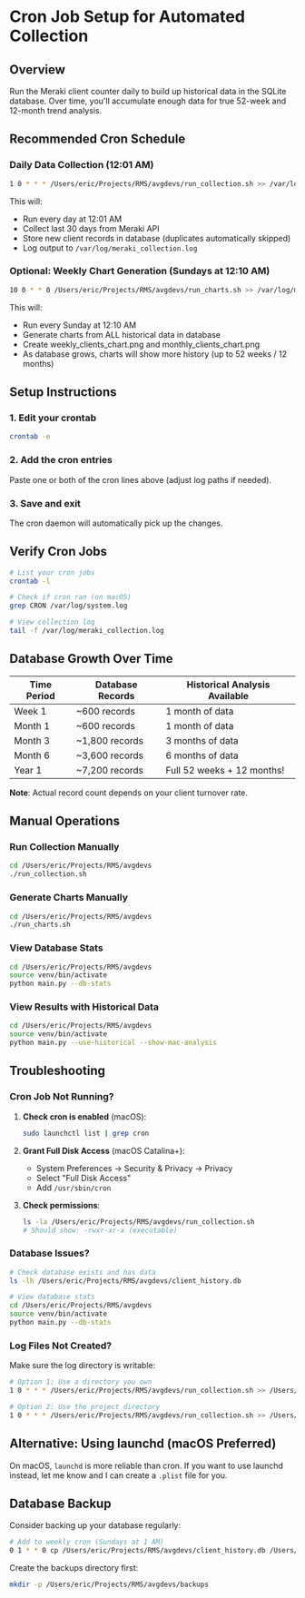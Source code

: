 # Cron Job Setup for Automated Collection

## Overview

Run the Meraki client counter daily to build up historical data in the SQLite database. Over time, you'll accumulate enough data for true 52-week and 12-month trend analysis.

## Recommended Cron Schedule

### Daily Data Collection (12:01 AM)

```bash
1 0 * * * /Users/eric/Projects/RMS/avgdevs/run_collection.sh >> /var/log/meraki_collection.log 2>&1
```

This will:
- Run every day at 12:01 AM
- Collect last 30 days from Meraki API
- Store new client records in database (duplicates automatically skipped)
- Log output to `/var/log/meraki_collection.log`

### Optional: Weekly Chart Generation (Sundays at 12:10 AM)

```bash
10 0 * * 0 /Users/eric/Projects/RMS/avgdevs/run_charts.sh >> /var/log/meraki_charts.log 2>&1
```

This will:
- Run every Sunday at 12:10 AM
- Generate charts from ALL historical data in database
- Create weekly_clients_chart.png and monthly_clients_chart.png
- As database grows, charts will show more history (up to 52 weeks / 12 months)

## Setup Instructions

### 1. Edit your crontab

```bash
crontab -e
```

### 2. Add the cron entries

Paste one or both of the cron lines above (adjust log paths if needed).

### 3. Save and exit

The cron daemon will automatically pick up the changes.

## Verify Cron Jobs

```bash
# List your cron jobs
crontab -l

# Check if cron ran (on macOS)
grep CRON /var/log/system.log

# View collection log
tail -f /var/log/meraki_collection.log
```

## Database Growth Over Time

| Time Period | Database Records | Historical Analysis Available |
|-------------|------------------|-------------------------------|
| Week 1      | ~600 records     | 1 month of data               |
| Month 1     | ~600 records     | 1 month of data               |
| Month 3     | ~1,800 records   | 3 months of data              |
| Month 6     | ~3,600 records   | 6 months of data              |
| Year 1      | ~7,200 records   | Full 52 weeks + 12 months!    |

**Note**: Actual record count depends on your client turnover rate.

## Manual Operations

### Run Collection Manually

```bash
cd /Users/eric/Projects/RMS/avgdevs
./run_collection.sh
```

### Generate Charts Manually

```bash
cd /Users/eric/Projects/RMS/avgdevs
./run_charts.sh
```

### View Database Stats

```bash
cd /Users/eric/Projects/RMS/avgdevs
source venv/bin/activate
python main.py --db-stats
```

### View Results with Historical Data

```bash
cd /Users/eric/Projects/RMS/avgdevs
source venv/bin/activate
python main.py --use-historical --show-mac-analysis
```

## Troubleshooting

### Cron Job Not Running?

1. **Check cron is enabled** (macOS):
   ```bash
   sudo launchctl list | grep cron
   ```

2. **Grant Full Disk Access** (macOS Catalina+):
   - System Preferences → Security & Privacy → Privacy
   - Select "Full Disk Access"
   - Add `/usr/sbin/cron`

3. **Check permissions**:
   ```bash
   ls -la /Users/eric/Projects/RMS/avgdevs/run_collection.sh
   # Should show: -rwxr-xr-x (executable)
   ```

### Database Issues?

```bash
# Check database exists and has data
ls -lh /Users/eric/Projects/RMS/avgdevs/client_history.db

# View database stats
cd /Users/eric/Projects/RMS/avgdevs
source venv/bin/activate
python main.py --db-stats
```

### Log Files Not Created?

Make sure the log directory is writable:

```bash
# Option 1: Use a directory you own
1 0 * * * /Users/eric/Projects/RMS/avgdevs/run_collection.sh >> /Users/eric/meraki_collection.log 2>&1

# Option 2: Use the project directory
1 0 * * * /Users/eric/Projects/RMS/avgdevs/run_collection.sh >> /Users/eric/Projects/RMS/avgdevs/collection.log 2>&1
```

## Alternative: Using launchd (macOS Preferred)

On macOS, `launchd` is more reliable than cron. If you want to use launchd instead, let me know and I can create a `.plist` file for you.

## Database Backup

Consider backing up your database regularly:

```bash
# Add to weekly cron (Sundays at 1 AM)
0 1 * * 0 cp /Users/eric/Projects/RMS/avgdevs/client_history.db /Users/eric/Projects/RMS/avgdevs/backups/client_history_$(date +\%Y\%m\%d).db
```

Create the backups directory first:
```bash
mkdir -p /Users/eric/Projects/RMS/avgdevs/backups
```
